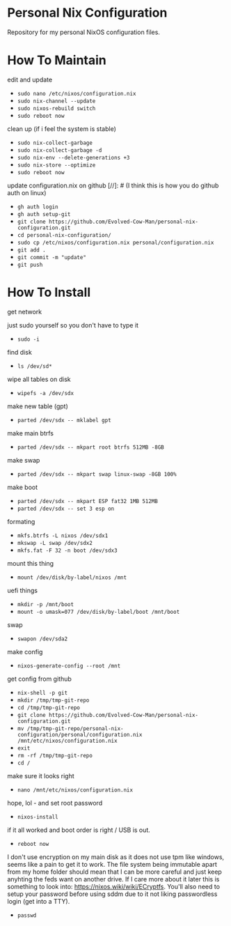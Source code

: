 # Personal Nix Configuration
Repository for my personal NixOS configuration files.

# How To Maintain
edit and update
* `sudo nano /etc/nixos/configuration.nix`
* `sudo nix-channel --update`
* `sudo nixos-rebuild switch`
* `sudo reboot now`

clean up (if i feel the system is stable)
* `sudo nix-collect-garbage`
* `sudo nix-collect-garbage -d`
* `sudo nix-env --delete-generations +3`
* `sudo nix-store --optimize`
* `sudo reboot now`

update configuration.nix on github
[//]: # (I think this is how you do github auth on linux)
* `gh auth login`
* `gh auth setup-git`
* `git clone https://github.com/Evolved-Cow-Man/personal-nix-configuration.git`
* `cd personal-nix-configuration/`
* `sudo cp /etc/nixos/configuration.nix personal/configuration.nix`
* `git add .`
* `git commit -m "update"`
* `git push`

# How To Install
get network

just sudo yourself so you don't have to type it
* `sudo -i`

find disk
* `ls /dev/sd*`

wipe all tables on disk
* `wipefs -a /dev/sdx`

make new table (gpt)
* `parted /dev/sdx -- mklabel gpt`

make main btrfs
* `parted /dev/sdx -- mkpart root btrfs 512MB -8GB`

make swap
* `parted /dev/sdx -- mkpart swap linux-swap -8GB 100%`

make boot
* `parted /dev/sdx -- mkpart ESP fat32 1MB 512MB`
* `parted /dev/sdx -- set 3 esp on`

formating
* `mkfs.btrfs -L nixos /dev/sdx1`
* `mkswap -L swap /dev/sdx2`
* `mkfs.fat -F 32 -n boot /dev/sdx3`

mount this thing
* `mount /dev/disk/by-label/nixos /mnt`

uefi things
* `mkdir -p /mnt/boot`
* `mount -o umask=077 /dev/disk/by-label/boot /mnt/boot`

swap
* `swapon /dev/sda2`

make config
* `nixos-generate-config --root /mnt`

get config from github
* `nix-shell -p git`
* `mkdir /tmp/tmp-git-repo`
* `cd /tmp/tmp-git-repo`
* `git clone https://github.com/Evolved-Cow-Man/personal-nix-configuration.git`
* `mv /tmp/tmp-git-repo/personal-nix-configuration/personal/configuration.nix /mnt/etc/nixos/configuration.nix`
* `exit`
* `rm -rf /tmp/tmp-git-repo`
* `cd /`

make sure it looks right
* `nano /mnt/etc/nixos/configuration.nix`

hope, lol - and set root password
* `nixos-install`

if it all worked and boot order is right / USB is out.
* `reboot now`

I don't use encryption on my main disk as it does not use tpm like windows, 
seems like a pain to get it to work. The file system being immutable apart from 
my home folder should mean that I can be more careful and just keep anyhting 
the feds want on another drive. If I care more about it later this is something 
to look into: https://nixos.wiki/wiki/ECryptfs. You'll also need to setup your 
password before using sddm due to it not liking passwordless login (get into a 
TTY).
* `passwd`
